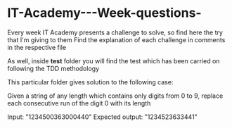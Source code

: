 # IT-Academy---Week-questions-
Every week IT Academy presents a challenge to solve, so find here the try that I'm giving to them
Find the explanation of each challenge in comments in the respective file

As well, inside __test__ folder you will find the test which has been carried on following the TDD methodology

This particular folder gives solution to the following case:

Given a string of any length which contains only digits from 0 to 9, replace each consecutive run of the digit 0 with its length

Input: "1234500363000440"
Expected output: "1234523633441"